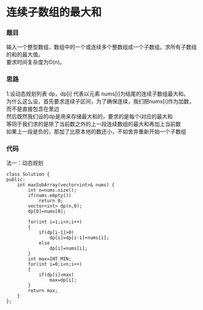 # 连续子数组的最大和
### 题目
输入一个整型数组，数组中的一个或连续多个整数组成一个子数组。求所有子数组的和的最大值。     
要求时间复杂度为O(n)。     

### 思路  
1.设动态规划列表 dp，dp[i] 代表以元素 nums[i]为结尾的连续子数组最大和。          
  为什么这么设，首先要求连续子区间，为了确保连续，我们把nums[i]作为加数，而不是直接包含在里边         
  然后既然我们设的dp是用来存储最大和的，要求的是每个i对应的最大和           
  等同于我们求的是除了当前数之外的上一段连续数组的最大和再加上当前数              
  如果上一段是负的，那加了比原本地的数还小，不如舍弃重新开始一个子数组      
  


### 代码
法一：动态规划
```
class Solution {
public:
    int maxSubArray(vector<int>& nums) {
        int n=nums.size();
        if(nums.empty())
            return 0;
        vector<int> dp(n,0);
        dp[0]=nums[0];
 
        for(int i=1;i<n;i++)
        {
            if(dp[i-1]>0)
                dp[i]=dp[i-1]+nums[i];
            else
                dp[i]=nums[i];
        }
        int max=INT_MIN;
        for(int i=0;i<n;i++)
        {
            if(dp[i]>max)
                max=dp[i];
        }
        return max;
    }
};
```
